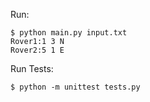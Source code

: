 Run:

```
$ python main.py input.txt
Rover1:1 3 N
Rover2:5 1 E
```

Run Tests:

```
$ python -m unittest tests.py
```
